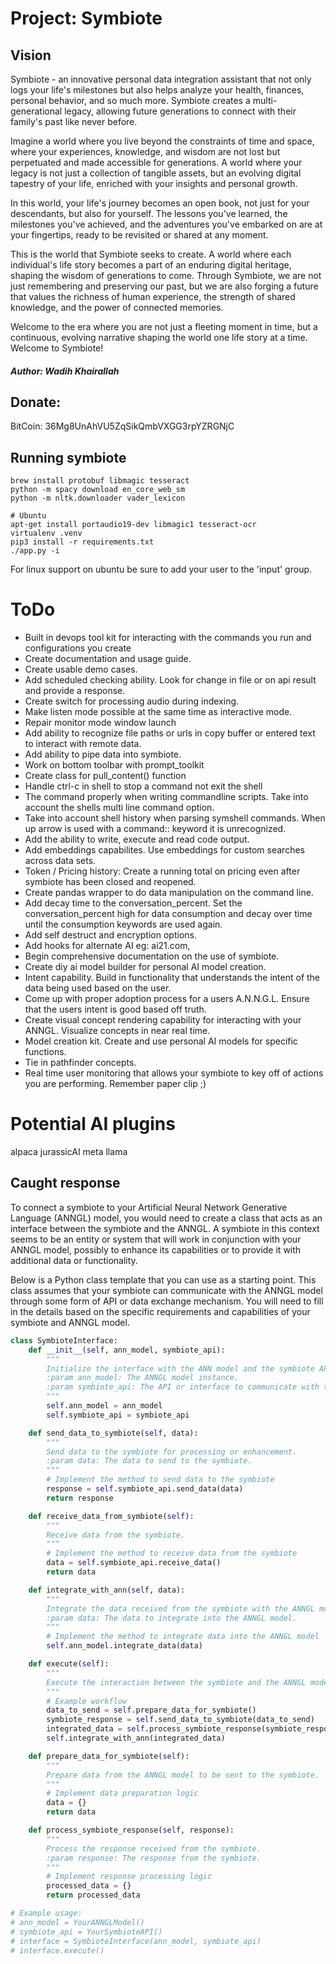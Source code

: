 # Project: Symbiote


## Vision
Symbiote - an innovative personal data integration assistant that not only logs your life's milestones but also helps analyze your health, finances, personal behavior, and so much more. Symbiote creates a multi-generational legacy, allowing future generations to connect with their family's past like never before.

Imagine a world where you live beyond the constraints of time and space, where your experiences, knowledge, and wisdom are not lost but perpetuated and made accessible for generations. A world where your legacy is not just a collection of tangible assets, but an evolving digital tapestry of your life, enriched with your insights and personal growth.

In this world, your life's journey becomes an open book, not just for your descendants, but also for yourself. The lessons you've learned, the milestones you've achieved, and the adventures you've embarked on are at your fingertips, ready to be revisited or shared at any moment.

This is the world that Symbiote seeks to create. A world where each individual's life story becomes a part of an enduring digital heritage, shaping the wisdom of generations to come. Through Symbiote, we are not just remembering and preserving our past, but we are also forging a future that values the richness of human experience, the strength of shared knowledge, and the power of connected memories.

Welcome to the era where you are not just a fleeting moment in time, but a continuous, evolving narrative shaping the world one life story at a time. Welcome to Symbiote!

##### Author: Wadih Khairallah

## Donate:
BitCoin: 36Mg8UnAhVU5ZqSikQmbVXGG3rpYZRGNjC

## Running symbiote
```
brew install protobuf libmagic tesseract
python -m spacy download en_core_web_sm
python -m nltk.downloader vader_lexicon

# Ubuntu
apt-get install portaudio19-dev libmagic1 tesseract-ocr
virtualenv .venv
pip3 install -r requirements.txt
./app.py -i
```

For linux support on ubuntu be sure to add your user to the 'input' group.

# ToDo
- Built in devops tool kit for interacting with the commands you run and configurations you create
- Create documentation and usage guide.
- Create usable demo cases.
- Add scheduled checking ability. Look for change in file or on api result and provide a response.
- Create switch for processing audio during indexing.
- Make listen mode possible at the same time as interactive mode.
- Repair monitor mode window launch
- Add ability to recognize file paths or urls in copy buffer or entered text to interact with remote data.
- Add ability to pipe data into symbiote.
- Work on bottom toolbar with prompt_toolkit
- Create class for pull_content() function
- Handle ctrl-c in shell to stop a command not exit the shell
- The command properly when writing commandline scripts. Take into account the shells multi line command option.
- Take into account shell history when parsing symshell commands. When up arrow is used with a command:: keyword it is unrecognized.
- Add the ability to write, execute and read code output.
- Add embeddings capabilites. Use embeddings for custom searches across data sets.
- Token / Pricing history: Create a running total on pricing even after symbiote has been closed and reopened.
- Create pandas wrapper to do data manipulation on the command line.
- Add decay time to the conversation_percent.  Set the conversation_percent high for data consumption and decay over time until the consumption keywords are used again.
- Add self destruct and encryption options.
- Add hooks for alternate AI eg: ai21.com, 
- Begin comprehensive documentation on the use of symbiote.
- Create diy ai model builder for personal AI model creation.
- Intent capability.  Build in functionality that understands the intent of the data being used based on the user.
- Come up with proper adoption process for a users A.N.N.G.L.  Ensure that the users intent is good based off truth.
- Create visual concept rendering capability for interacting with your ANNGL.  Visualize concepts in near real time.
- Model creation kit. Create and use personal AI models for specific functions.
- Tie in pathfinder concepts.
- Real time user monitoring that allows your symbiote to key off of actions you are performing.  Remember paper clip ;)


# Potential AI plugins
alpaca
jurassicAI
meta llama

## Caught response
To connect a symbiote to your Artificial Neural Network Generative Language (ANNGL) model, you would need to create a class that acts as an interface between the symbiote and the ANNGL. A symbiote in this context seems to be an entity or system that will work in conjunction with your ANNGL model, possibly to enhance its capabilities or to provide it with additional data or functionality.

Below is a Python class template that you can use as a starting point. This class assumes that your symbiote can communicate with the ANNGL model through some form of API or data exchange mechanism. You will need to fill in the details based on the specific requirements and capabilities of your symbiote and ANNGL model.

```python
class SymbioteInterface:
    def __init__(self, ann_model, symbiote_api):
        """
        Initialize the interface with the ANN model and the symbiote API.
        :param ann_model: The ANNGL model instance.
        :param symbiote_api: The API or interface to communicate with the symbiote.
        """
        self.ann_model = ann_model
        self.symbiote_api = symbiote_api

    def send_data_to_symbiote(self, data):
        """
        Send data to the symbiote for processing or enhancement.
        :param data: The data to send to the symbiote.
        """
        # Implement the method to send data to the symbiote
        response = self.symbiote_api.send_data(data)
        return response

    def receive_data_from_symbiote(self):
        """
        Receive data from the symbiote.
        """
        # Implement the method to receive data from the symbiote
        data = self.symbiote_api.receive_data()
        return data

    def integrate_with_ann(self, data):
        """
        Integrate the data received from the symbiote with the ANNGL model.
        :param data: The data to integrate into the ANNGL model.
        """
        # Implement the method to integrate data into the ANNGL model
        self.ann_model.integrate_data(data)

    def execute(self):
        """
        Execute the interaction between the symbiote and the ANNGL model.
        """
        # Example workflow
        data_to_send = self.prepare_data_for_symbiote()
        symbiote_response = self.send_data_to_symbiote(data_to_send)
        integrated_data = self.process_symbiote_response(symbiote_response)
        self.integrate_with_ann(integrated_data)

    def prepare_data_for_symbiote(self):
        """
        Prepare data from the ANNGL model to be sent to the symbiote.
        """
        # Implement data preparation logic
        data = {}
        return data

    def process_symbiote_response(self, response):
        """
        Process the response received from the symbiote.
        :param response: The response from the symbiote.
        """
        # Implement response processing logic
        processed_data = {}
        return processed_data

# Example usage:
# ann_model = YourANNGLModel()
# symbiote_api = YourSymbioteAPI()
# interface = SymbioteInterface(ann_model, symbiote_api)
# interface.execute()

